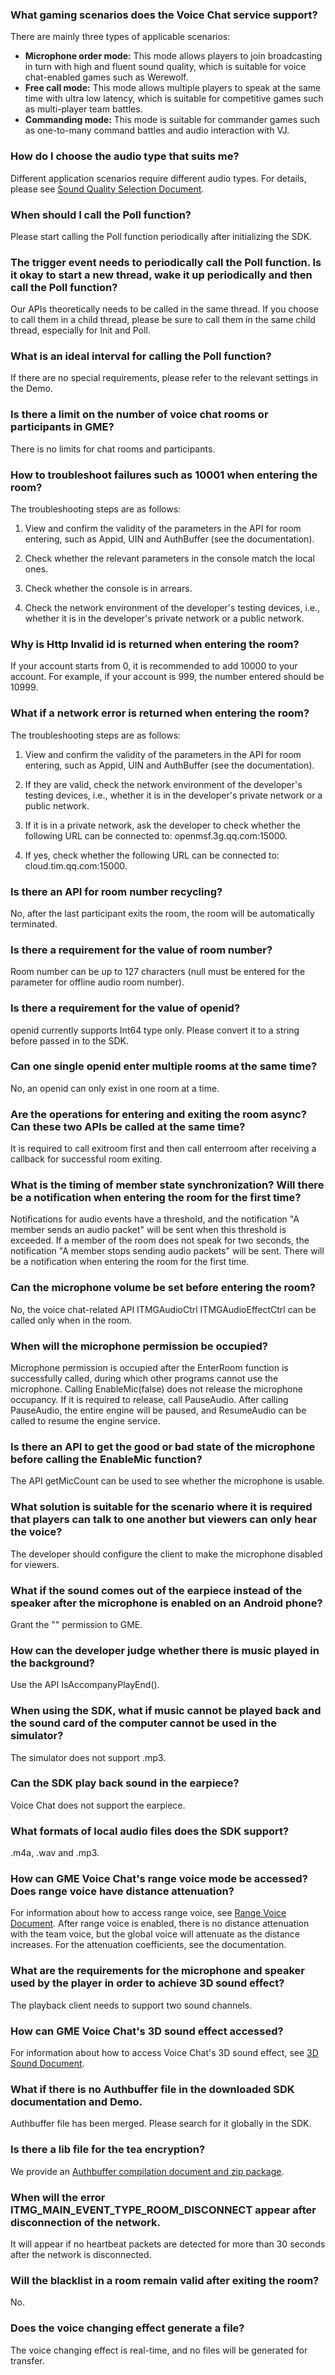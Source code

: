 ### What gaming scenarios does the Voice Chat service support?
There are mainly three types of applicable scenarios:
- **Microphone order mode:** This mode allows players to join broadcasting in turn with high and fluent sound quality, which is suitable for voice chat-enabled games such as Werewolf.
- **Free call mode:** This mode allows multiple players to speak at the same time with ultra low latency, which is suitable for competitive games such as multi-player team battles.
- **Commanding mode:** This mode is suitable for commander games such as one-to-many command battles and audio interaction with VJ.


### How do I choose the audio type that suits me?
Different application scenarios require different audio types. For details, please see [Sound Quality Selection Document](https://cloud.tencent.com/document/product/607/18522).

### When should I call the Poll function?
Please start calling the Poll function periodically after initializing the SDK.

### The trigger event needs to periodically call the Poll function. Is it okay to start a new thread, wake it up periodically and then call the Poll function?
Our APIs theoretically needs to be called in the same thread. If you choose to call them in a child thread, please be sure to call them in the same child thread, especially for Init and Poll.


### What is an ideal interval for calling the Poll function?
If there are no special requirements, please refer to the relevant settings in the Demo.

### Is there a limit on the number of voice chat rooms or participants in GME?
There is no limits for chat rooms and participants.

### How to troubleshoot failures such as 10001 when entering the room?
The troubleshooting steps are as follows:

1. View and confirm the validity of the parameters in the API for room entering, such as Appid, UIN and AuthBuffer (see the documentation).

2. Check whether the relevant parameters in the console match the local ones.

3. Check whether the console is in arrears.

4. Check the network environment of the developer's testing devices, i.e., whether it is in the developer's private network or a public network.

### Why is Http Invalid id is returned when entering the room?
If your account starts from 0, it is recommended to add 10000 to your account. For example, if your account is 999, the number entered should be 10999.

### What if a network error is returned when entering the room?

The troubleshooting steps are as follows:

1. View and confirm the validity of the parameters in the API for room entering, such as Appid, UIN and AuthBuffer (see the documentation).

2. If they are valid, check the network environment of the developer's testing devices, i.e., whether it is in the developer's private network or a public network.

3. If it is in a private network, ask the developer to check whether the following URL can be connected to: openmsf.3g.qq.com:15000.

4. If yes, check whether the following URL can be connected to: cloud.tim.qq.com:15000.


### Is there an API for room number recycling?
No, after the last participant exits the room, the room will be automatically terminated.

### Is there a requirement for the value of room number?
Room number can be up to 127 characters (null must be entered for the parameter for offline audio room number).



### Is there a requirement for the value of openid?
openid currently supports Int64 type only. Please convert it to a string before passed in to the SDK.


### Can one single openid enter multiple rooms at the same time?
No, an openid can only exist in one room at a time.

### Are the operations for entering and exiting the room async? Can these two APIs be called at the same time?
It is required to call exitroom first and then call enterroom after receiving a callback for successful room exiting.


### What is the timing of member state synchronization? Will there be a notification when entering the room for the first time?
Notifications for audio events have a threshold, and the notification "A member sends an audio packet" will be sent when this threshold is exceeded. If a member of the room does not speak for two seconds, the notification "A member stops sending audio packets" will be sent. There will be a notification when entering the room for the first time.



### Can the microphone volume be set before entering the room?
No, the voice chat-related API ITMGAudioCtrl ITMGAudioEffectCtrl can be called only when in the room.


### When will the microphone permission be occupied?
Microphone permission is occupied after the EnterRoom function is successfully called, during which other programs cannot use the microphone.
Calling EnableMic(false) does not release the microphone occupancy.
If it is required to release, call PauseAudio. After calling PauseAudio, the entire engine will be paused, and ResumeAudio can be called to resume the engine service.


### Is there an API to get the good or bad state of the microphone before calling the EnableMic function?
The API getMicCount can be used to see whether the microphone is usable.


### What solution is suitable for the scenario where it is required that players can talk to one another but viewers can only hear the voice?
The developer should configure the client to make the microphone disabled for viewers.

### What if the sound comes out of the earpiece instead of the speaker after the microphone is enabled on an Android phone?
Grant the "<uses-permission android:name="android.permission.MODIFY_AUDIO_SETTINGS" />" permission to GME.

### How can the developer judge whether there is music played in the background?
Use the API IsAccompanyPlayEnd().


### When using the SDK, what if music cannot be played back and the sound card of the computer cannot be used in the simulator?
The simulator does not support .mp3.

### Can the SDK play back sound in the earpiece?
Voice Chat does not support the earpiece.

### What formats of local audio files does the SDK support?
.m4a, .wav and .mp3.


### How can GME Voice Chat's range voice mode be accessed? Does range voice have distance attenuation?
For information about how to access range voice, see [Range Voice Document](https://cloud.tencent.com/document/product/607/17972). After range voice is enabled, there is no distance attenuation with the team voice, but the global voice will attenuate as the distance increases. For the attenuation coefficients, see the documentation.


### What are the requirements for the microphone and speaker used by the player in order to achieve 3D sound effect?
The playback client needs to support two sound channels.


### How can GME Voice Chat's 3D sound effect accessed?
For information about how to access Voice Chat's 3D sound effect, see [3D Sound Document](https://cloud.tencent.com/document/product/607/18218).


### What if there is no Authbuffer file in the downloaded SDK documentation and Demo.
Authbuffer file has been merged. Please search for it globally in the SDK.


### Is there a lib file for the tea encryption?
We provide an [Authbuffer compilation document and zip package](https://cloud.tencent.com/document/product/607/30281).


### When will the error ITMG_MAIN_EVENT_TYPE_ROOM_DISCONNECT appear after disconnection of the network.
It will appear if no heartbeat packets are detected for more than 30 seconds after the network is disconnected.

### Will the blacklist in a room remain valid after exiting the room?
No.

### Does the voice changing effect generate a file?
The voice changing effect is real-time, and no files will be generated for transfer.
